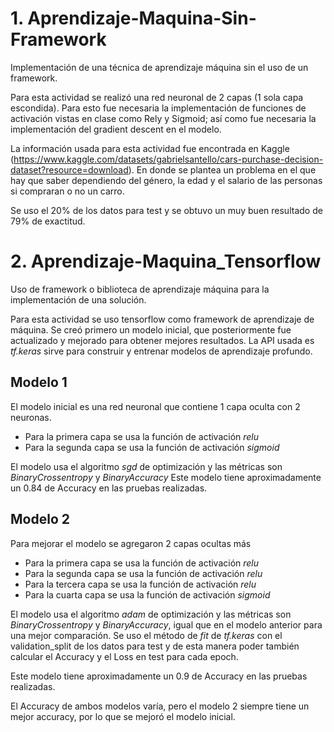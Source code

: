# 1. Aprendizaje-Maquina-Sin-Framework
Implementación de una técnica de aprendizaje máquina sin el uso de un framework.

Para esta actividad se realizó una red neuronal de 2 capas (1 sola capa escondida). Para esto fue necesaria la implementación de funciones de activación vistas en clase como Rely y Sigmoid; así como fue necesaria la implementación del gradient descent en el modelo.

La información usada para esta actividad fue encontrada en Kaggle (https://www.kaggle.com/datasets/gabrielsantello/cars-purchase-decision-dataset?resource=download). En donde se plantea un problema en el que hay que saber dependiendo del género, la edad y el salario de las personas si compraran o no un carro.

Se uso el 20% de los datos para test y se obtuvo un muy buen resultado de 79% de exactitud.

# 2. Aprendizaje-Maquina_Tensorflow
Uso de framework o biblioteca de aprendizaje máquina para la implementación de una solución.

Para esta actividad se uso tensorflow como framework de aprendizaje de máquina. Se creó primero un modelo inicial, que posteriormente fue actualizado y mejorado para obtener mejores resultados.
La API usada es *tf.keras* sirve para construir y entrenar modelos de aprendizaje profundo. 

## Modelo 1
El modelo inicial es una red neuronal que contiene 1 capa oculta con 2 neuronas. 
- Para la primera capa se usa la función de activación *relu*
- Para la segunda capa se usa la función de activación *sigmoid*

El modelo usa el algoritmo *sgd* de optimización y las métricas son *BinaryCrossentropy* y *BinaryAccuracy*
Este modelo tiene aproximadamente un 0.84 de Accuracy en las pruebas realizadas.

## Modelo 2
Para mejorar el modelo se agregaron 2 capas ocultas más
- Para la primera capa se usa la función de activación *relu*
- Para la segunda capa se usa la función de activación *relu*
- Para la tercera capa se usa la función de activación *relu*
- Para la cuarta capa se usa la función de activación *sigmoid*

El modelo usa el algoritmo *adam* de optimización y las métricas son *BinaryCrossentropy* y *BinaryAccuracy*, igual que en el modelo anterior para una mejor comparación.
Se uso el método de *fit* de *tf.keras* con el validation_split de los datos para test y de esta manera poder también calcular el Accuracy y el Loss en test para cada epoch.

Este modelo tiene aproximadamente un 0.9 de Accuracy en las pruebas realizadas. 

El Accuracy de ambos modelos varía, pero el modelo 2 siempre tiene un mejor accuracy, por lo que se mejoró el modelo inicial.
